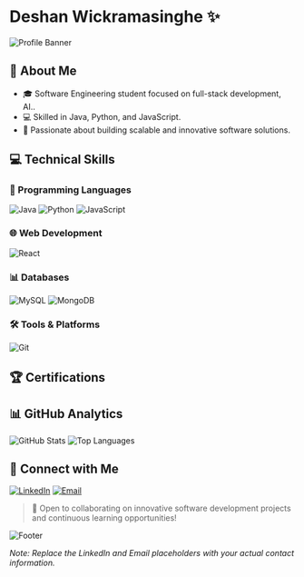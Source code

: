 # Deshan Wickramasinghe ✨

![Profile Banner](https://capsule-render.vercel.app/api?type=waving&color=gradient&height=200&section=header&text=Deshan%20Wickramasinghe&fontSize=70&animation=fadeIn)

## 🚀 About Me

- 🎓 Software Engineering student focused on full-stack development, AI..
- 💻 Skilled in Java, Python, and JavaScript.
- 🌟 Passionate about building scalable and innovative software solutions.

## 💻 Technical Skills

### 🔧 Programming Languages

![Java](https://img.shields.io/badge/-Java-007396?style=flat-square&logo=java&logoColor=white&animation=fadeIn)
![Python](https://img.shields.io/badge/-Python-3776AB?style=flat-square&logo=python&logoColor=white&animation=fadeIn)
![JavaScript](https://img.shields.io/badge/-JavaScript-F7DF1E?style=flat-square&logo=javascript&logoColor=black&animation=fadeIn)

### 🌐 Web Development

![React](https://img.shields.io/badge/-React-61DAFB?style=flat-square&logo=react&logoColor=black&animation=fadeIn)


### 📊 Databases

![MySQL](https://img.shields.io/badge/-MySQL-4479A1?style=flat-square&logo=mysql&logoColor=white&animation=fadeIn)
![MongoDB](https://img.shields.io/badge/-MongoDB-47A248?style=flat-square&logo=mongodb&logoColor=white&animation=fadeIn)

### 🛠 Tools & Platforms

![Git](https://img.shields.io/badge/-Git-F05032?style=flat-square&logo=git&logoColor=white&animation=fadeIn)


## 🏆 Certifications



## 📊 GitHub Analytics

![GitHub Stats](https://github-readme-stats.vercel.app/api?username=Deshan-AI&show_icons=true&theme=radical&animation=fadeIn)
![Top Languages](https://github-readme-stats.vercel.app/api/top-langs/?username=Deshan-AI&layout=compact&theme=radical&animation=fadeIn)

## 🤝 Connect with Me

[![LinkedIn](https://img.shields.io/badge/-LinkedIn-0A66C2?style=flat-square&logo=linkedin&logoColor=white&animation=fadeIn)](https://www.linkedin.com/in/deshan-wickramasinghe)
[![Email](https://img.shields.io/badge/-Email-D14836?style=flat-square&logo=gmail&logoColor=white&animation=fadeIn)](mailto:deshan.wickramasinghe@example.com)

> 🌈 Open to collaborating on innovative software development projects and continuous learning opportunities!

![Footer](https://capsule-render.vercel.app/api?type=waving&color=gradient&height=100&section=footer&animation=fadeIn)

*Note: Replace the LinkedIn and Email placeholders with your actual contact information.* 
